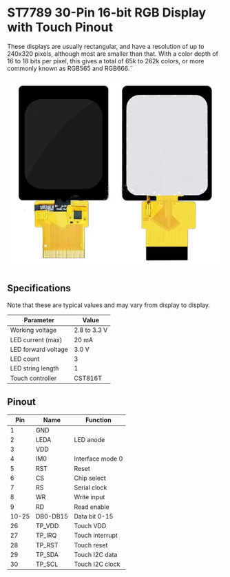 # ST7789 30-Pin 16-bit RGB Display with Touch Pinout

These displays are usually rectangular, and have a resolution of up to 240x320 pixels, although most are smaller than that.
With a color depth of 16 to 18 bits per pixel, this gives a total of 65k to 262k colors, or more commonly known as RGB565 and RGB666.¨

![st7789 display with touch](../resources/st7789_30p_16rgb_touch.png)

## Specifications

Note that these are typical values and may vary from display to display.

| Parameter | Value |
|---|---|
| Working voltage | 2.8 to 3.3 V |
| LED current (max) | 20 mA | 
| LED forward voltage | 3.0 V |
| LED count | 3 |
| LED string length | 1 |
| Touch controller | CST816T |

## Pinout

| Pin | Name | Function |
|---|---|---|
| 1 | GND | |
| 2 | LEDA | LED anode |
| 3 | VDD | |
| 4 | IM0 | Interface mode 0 |
| 5 | RST | Reset |
| 6 | CS | Chip select |
| 7 | RS | Serial clock | 
| 8 | WR | Write input |
| 9 | RD | Read enable |
| 10-25 | DB0-DB15 | Data bit 0-15 |
| 26 | TP_VDD | Touch VDD |
| 27 | TP_IRQ | Touch interrupt |
| 28 | TP_RST | Touch reset |
| 29 | TP_SDA | Touch I2C data |
| 30 | TP_SCL | Touch I2C clock |